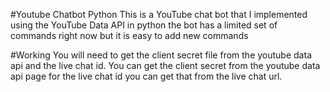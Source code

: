 #Youtube Chatbot Python
This is a YouTube chat bot that I implemented using the YouTube Data API in python  the bot has a limited set of commands right now but it is easy to add new commands

#Working
You will need to get the client secret file from the youtube data api and the live chat id.
You can get the client secret from the youtube data api page for the live chat id you can get that from the live chat url.
